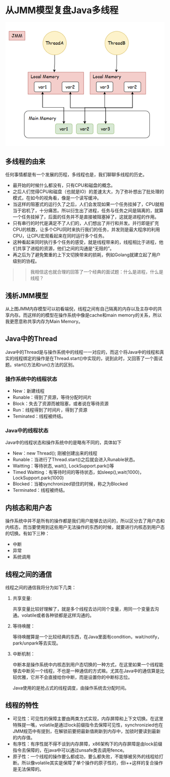 # 从JMM模型复盘Java多线程
![](./jmm.png)
## 多线程的由来
任何事情都是有一个发展的历程，多线程也是，我们聊聊多线程的历史。

- 最开始的时候什么都没有，只有CPU和磁盘的概念。
- 之后人们觉得CPU和磁盘（也就是IO）的差速太大，为了弥补想出了批处理的模式，在如今的视角看，像是一个读写缓冲。
- 当这样的阻塞式的运行久了之后，人们会发现如果一个任务挂掉了，CPU就相当于宕机了，十分痛苦。所以衍生出了进程，任务与任务之间是隔离的，就算一个任务挂掉了，后面的任务并不是直接被阻塞掉了，这就是进程的作用。
- 只有串行的时代是满足不了人们的，人们想出了并行和并发。并行即是扩充CPU的核数，让多个CPU同时来执行我们的任务，并发则是最大程序的利用CPU，让CPU宏观看起来在同时运行多个任务。
- 这种看起来同时执行多个任务的感受，就是线程带来的，线程相比于进程，他们共享了进程的资源，他们之间的沟通是“无阻的”。
- 再之后为了避免繁重的上下文切换带来的损耗，例如Golang就建立起了用户级别的协程。
>> 我相信这也就合理的回答了一个经典的面试题：什么是进程，什么是线程？

## 浅析JMM模型
从上图JMM内存模型可以初看端倪，线程之间有自己隔离的内存以及主存中的共享内存。而这样的的模型在操作系统中像是cache和main memory的关系，所以我更愿意称共享内存为Main Memory。

## Java中的Thread
Java中的Thread是与操作系统中的线程一一对应的，而这个将Java中的线程和真实的线程绑定的操作是在Thread.start()中实现的，说到此时，又回答了一个面试题。start()方法和run()方法的区别。

### 操作系统中的线程状态
- New：新建线程
- Runable：得到了资源，等待分配时间片
- Block：失去了资源而被阻塞，或者说在等待资源
- Run：线程得到了时间片，得到了资源
- Teminated：线程被终结。
### Java中的线程状态
Java中的线程状态和操作系统中的是略有不同的，具体如下
- New：new Thread(); 刚被创建出来的线程
- Runable：当进行了Thread.start()之后就会进入Runable状态。
- Waitting：等待状态, wait(), LockSupport.park()等
- Timed Waitting：有等待时间的等待状态，如sleep(),wait(1000)， LockSupport.park(1000)
- Blocked：当被synchronized锁住的时候，称之为Blocked
- Terminated：线程被终结。

## 内核态和用户态
操作系统中并不是所有的操作都是我们用户能够去访问的，所以区分去了用户态和内核态，而当要使用到这些用户无法操作的东西的时候，就要进行内核态到用户态的切换。有如下三种：
- 中断
- 异常
- 系统调用

## 线程之间的通信
线程之间的通信我将分为如下几类：

1. 共享变量:
   
   共享变量比较好理解了，就是多个线程去访问同个变量，用同一个变量去沟通。volatile或者各种锁都是这样沟通的。
2. 等待唤醒：
   
   等待唤醒算是一个比较经典的东西，在Java里面有condition，wait/notify，park/unpark等去实现。
3. 中断机制：
   
   中断本是操作系统中内核态到用户态切换的一种方式，在这里如果一个线程能够去中断另一个线程，不也是一种通信的方式嘛。尤其在Java中的通信算是比较优雅，它并不会直接给你中断，而是设置你的中断标志位。
   
   Java使用的是抢占式的线程调度，由操作系统去分配时间。

## 线程的特性
- 可见性：可见性的保障主要由两类方式实现，内存屏障和上下文切换。在这里特殊提一嘴，volatile是通过lock前缀指令去保障可见性，synchronizied也在JMM规范中有提到，在解锁前要把最新值刷新到内存中，加锁时要读到最新的内存值。
- 有序性：有序性就不得不谈到内存屏障，x86架构下的内存屏障是由lock前缀指令去保障的，在java中可以通过unsafe类去调用fence。
- 原子性：一个线程的操作要么都成功，要么都失败，不能够被另外的线程给打断。所以像volatile其实是保障了单个操作的原子性的，但i++这样的复合操作是无法保障的。